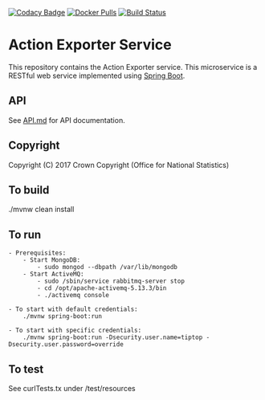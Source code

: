 [![Codacy Badge](https://api.codacy.com/project/badge/Grade/5c09319b89ca4d0f8d9b88ed11c936e4)](https://www.codacy.com/app/sdcplatform/rm-actionexporter-service?utm_source=github.com&amp;utm_medium=referral&amp;utm_content=ONSdigital/rm-actionexporter-service&amp;utm_campaign=Badge_Grade) [![Docker Pulls](https://img.shields.io/docker/pulls/sdcplatform/actionexportersvc.svg)]()
[![Build Status](https://travis-ci.org/ONSdigital/rm-actionexporter-service.svg?branch=master)](https://travis-ci.org/ONSdigital/rm-actionexporter-service)

# Action Exporter Service
This repository contains the Action Exporter service. This microservice is a RESTful web service implemented using [Spring Boot](http://projects.spring.io/spring-boot/).

## API
See [API.md](https://github.com/ONSdigital/rm-actionexporter-service/blob/master/API.md) for API documentation.

## Copyright
Copyright (C) 2017 Crown Copyright (Office for National Statistics)
## To build
./mvnw clean install


## To run
    - Prerequisites:
        - Start MongoDB:
            - sudo mongod --dbpath /var/lib/mongodb
        - Start ActiveMQ:
            - sudo /sbin/service rabbitmq-server stop
            - cd /opt/apache-activemq-5.13.3/bin
            - ./activemq console

    - To start with default credentials:
        ./mvnw spring-boot:run

    - To start with specific credentials:
        ./mvnw spring-boot:run -Dsecurity.user.name=tiptop -Dsecurity.user.password=override


## To test
See curlTests.tx under /test/resources
